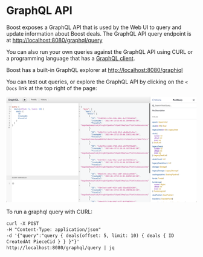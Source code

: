 # GraphQL API

Boost exposes a GraphQL API that is used by the Web UI to query and update information about Boost deals. The GraphQL API query endpoint is at [http://localhost:8080/graphql/query](http://localhost:8080/graphql/query)

You can also run your own queries against the GraphQL API using CURL or a programming language that has a [GraphQL client](https://graphql.org/code/).

Boost has a built-in GraphQL explorer at [http://localhost:8080/graphiql](http://localhost:8080/graphiql)

You can test out queries, or explore the GraphQL API by clicking on the `< Docs` link at the top right of the page:

![](<.gitbook/assets/Screen Shot 2022-04-21 at 10.06.16 AM.png>)

To run a graphql query with CURL:

```
curl -X POST
-H "Content-Type: application/json"
-d '{"query":"query { deals(offset: 5, limit: 10) { deals { ID CreatedAt PieceCid } } }"}'
http://localhost:8080/graphql/query | jq
```
